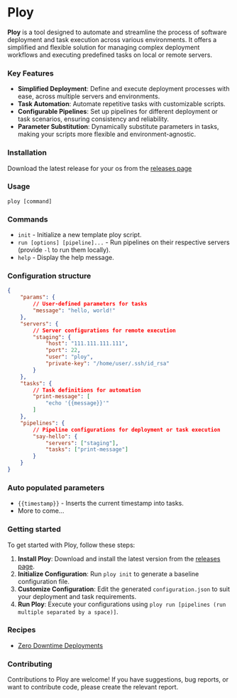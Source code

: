 # Ploy
**Ploy** is a tool designed to automate and streamline the process of software deployment and task execution across various environments. It offers a simplified and flexible solution for managing complex deployment workflows and executing predefined tasks on local or remote servers.

### Key Features
- **Simplified Deployment**: Define and execute deployment processes with ease, across multiple servers and environments.
- **Task Automation**: Automate repetitive tasks with customizable scripts.
- **Configurable Pipelines**: Set up pipelines for different deployment or task scenarios, ensuring consistency and reliability.
- **Parameter Substitution**: Dynamically substitute parameters in tasks, making your scripts more flexible and environment-agnostic.


### Installation
Download the latest release for your os from the [releases page](https://github.com/davesavic/ploy/releases)

### Usage
`ploy [command]`

### Commands
- `init` - Initialize a new template ploy script.
- `run [options] [pipeline]...` - Run pipelines on their respective servers (provide `-l` to run them locally).
- `help` - Display the help message.

### Configuration structure
```json
{
    "params": {
        // User-defined parameters for tasks
        "message": "hello, world!"
    },
    "servers": {
        // Server configurations for remote execution
        "staging": {
            "host": "111.111.111.111",
            "port": 22,
            "user": "ploy",
            "private-key": "/home/user/.ssh/id_rsa"
        }
    },
    "tasks": {
        // Task definitions for automation
        "print-message": [
            "echo '{{message}}'"
        ]
    },
    "pipelines": {
        // Pipeline configurations for deployment or task execution
        "say-hello": {
            "servers": ["staging"],
            "tasks": ["print-message"]
        }
    }
}
```

### Auto populated parameters
- `{{timestamp}}` -  Inserts the current timestamp into tasks.
- More to come...

### Getting started
To get started with Ploy, follow these steps:

1. **Install Ploy**: Download and install the latest version from the [releases page](https://github.com/davesavic/ploy/releases).
2. **Initialize Configuration**: Run `ploy init` to generate a baseline configuration file.
3. **Customize Configuration**: Edit the generated `configuration.json` to suit your deployment and task requirements.
4. **Run Ploy**: Execute your configurations using `ploy run [pipelines (run multiple separated by a space)]`.

### Recipes
- [Zero Downtime Deployments](https://github.com/davesavic/ploy/blob/master/recipes/zero-downtime-deployment.json)

### Contributing
Contributions to Ploy are welcome! 
If you have suggestions, bug reports, or want to contribute code, please create the relevant report.
